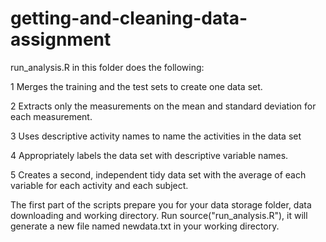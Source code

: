 # getting-and-cleaning-data-assignment
run_analysis.R in this folder does the following:

1 Merges the training and the test sets to create one data set.

2 Extracts only the measurements on the mean and standard deviation for each measurement.

3 Uses descriptive activity names to name the activities in the data set

4 Appropriately labels the data set with descriptive variable names.

5 Creates a second, independent tidy data set with the average of each variable for each activity and each subject.

The first part of the scripts prepare you for your data storage folder, data downloading and working directory.
Run source("run_analysis.R"), it will generate a new file named newdata.txt in your working directory.

